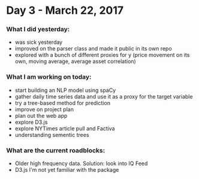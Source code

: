 # Day 3 - March 22, 2017

### What I did yesterday:
- was sick yesterday
- improved on the parser class and made it public in its own repo
- explored with a bunch of different proxies for y (price movement on its own, moving average, average asset correlation)

### What I am working on today:
- start building an NLP model using spaCy
- gather daily time series data and use it as a proxy for the target variable
- try a tree-based method for prediction
- improve on project plan
- plan out the web app
- explore D3.js
- explore NYTimes article pull and Factiva
- understanding sementic trees

### What are the current roadblocks:
- Older high frequency data.  Solution: look into IQ Feed
- D3.js I'm not yet familiar with the package
